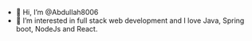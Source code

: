 - 👋 Hi, I’m @Abdullah8006
- 👀 I’m interested in full stack web development and I love Java, Spring boot, NodeJs and React.



<!---
Abdullah8006/Abdullah8006 is a ✨ special ✨ repository because its `README.md` (this file) appears on your GitHub profile.
You can click the Preview link to take a look at your changes.
--->
